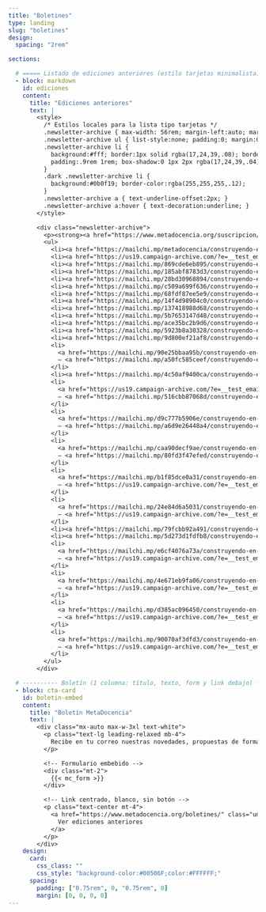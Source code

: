 ```yaml
---
title: "Boletines"
type: landing
slug: "boletines"
design:
  spacing: "2rem"

sections:

  # ===== Listado de ediciones anteriores (estilo tarjetas minimalista) =====
  - block: markdown
    id: ediciones
    content:
      title: "Ediciones anteriores"
      text: |
        <style>
          /* Estilos locales para la lista tipo tarjetas */
          .newsletter-archive { max-width: 56rem; margin-left:auto; margin-right:auto; }
          .newsletter-archive ul { list-style:none; padding:0; margin:0; display:grid; gap:0.75rem; }
          .newsletter-archive li {
            background:#fff; border:1px solid rgba(17,24,39,.08); border-radius:12px;
            padding:.9rem 1rem; box-shadow:0 1px 2px rgba(17,24,39,.04);
          }
          .dark .newsletter-archive li {
            background:#0b0f19; border-color:rgba(255,255,255,.12);
          }
          .newsletter-archive a { text-underline-offset:2px; }
          .newsletter-archive a:hover { text-decoration:underline; }
        </style>

        <div class="newsletter-archive">
          <p><strong><a href="https://www.metadocencia.org/suscripcion/">Suscribirse para recibir el boletín de MetaDocencia</a></strong></p>
          <ul>
            <li><a href="https://mailchi.mp/metadocencia/construyendo-en-comunidad-newsletter-n-19405446?e=798f36b789">Ciencia abierta que conecta: satélites, formación y comunidad 🌎 | Apuntes MetaDocentes N° 25</a></li>
            <li><a href="https://us19.campaign-archive.com/?e=__test_email__&u=92fb89ce82f9689a3b083bb35&id=bc2af35f24">Desde el sur, pensemos en grande: ciencia, investigación y financiamiento 🌎 | Apuntes MetaDocentes N° 24</a></li>
            <li><a href="https://mailchi.mp/869cde6eb895/construyendo-en-comunidad-newsletter-n-19400746">Inscripciones a ALTa Ciencia Abierta 2025 🧭 | Apuntes MetaDocentes N° 23</a></li>
            <li><a href="https://mailchi.mp/185abf8783d3/construyendo-en-comunidad-newsletter-n-19399555?e=1a7d1369ce">Más metas: ¡allá vamos! 🎇 | Apuntes MetaDocentes N° 22</a></li>
            <li><a href="https://mailchi.mp/28bd30968894/construyendo-en-comunidad-newsletter-n-19398499">¡1, 2, yyy... 3! Cerrando el primer año de certificaciones ALTa 🏅 | Apuntes MetaDocentes N° 21</a></li>
            <li><a href="https://mailchi.mp/c509a699f636/construyendo-en-comunidad-newsletter-n-19397448?e=[UNIQID]">Plenarios de Ciencia Abierta 🌐 | Apuntes MetaDocentes N° 20</a></li>
            <li><a href="https://mailchi.mp/68fdf87ee5e9/construyendo-en-comunidad-newsletter-n-17446876">ALTa Ciencia Abierta 3 ✨ | Apuntes MetaDocentes N° 19</a></li>
            <li><a href="https://mailchi.mp/14f4d98904c0/construyendo-en-comunidad-newsletter-n-17425728">ALTa Ciencia Abierta ¡2! 🎬 | Apuntes MetaDocentes N° 18</a></li>
            <li><a href="https://mailchi.mp/137418988d68/construyendo-en-comunidad-newsletter-n-17329564?e=158b6b2f8f">ALTa comunidad 🤗 | Apuntes MetaDocentes N° 17</a></li>
            <li><a href="https://mailchi.mp/5b7653147d48/construyendo-en-comunidad-newsletter-n-17176998?e=158b6b2f8f">Ciencia Abierta en acción 🌠 | Apuntes MetaDocentes N° 16</a></li>
            <li><a href="https://mailchi.mp/ace35bc2b9d6/construyendo-en-comunidad-newsletter-n-16943673?e=[UNIQID]">ALTa Ciencia Abierta 🔝 | Apuntes MetaDocentes N° 15</a></li>
            <li><a href="https://mailchi.mp/5923b8a30328/construyendo-en-comunidad-newsletter-n-15956853">Contextualizando saberes para construir Ciencia Abierta regional 🌐 | Apuntes MetaDocentes N° 14</a></li>
            <li><a href="https://mailchi.mp/9d800ef21af8/construyendo-en-comunidad-newsletter-n-15930493">Continúan las cohortes sobre Ciencia Abierta en español 🚀 | Apuntes MetaDocentes N° 13</a></li>
            <li>
              <a href="https://mailchi.mp/90e25bbaa95b/construyendo-en-comunidad-newsletter-n-15926821?e=158b6b2f8f">Comenzamos el año explorando la Ciencia Abierta 🌟 | Apuntes MetaDocentes N° 12</a>
              — <a href="https://mailchi.mp/a50fc585ceef/construyendo-en-comunidad-newsletter-n-15926925">English version</a>
            </li>
            <li><a href="https://mailchi.mp/4c50af9400ca/construyendo-en-comunidad-newsletter-n-15716393?e=158b6b2f8f">Reporte 2023 🤩 + Invitación a explorar la Ciencia Abierta 🤓</a></li>
            <li>
              <a href="https://us19.campaign-archive.com/?e=__test_email__&u=92fb89ce82f9689a3b083bb35&id=856e4f4584">Cerrando un nuevo año de construcción comunitaria 🙌 | Apuntes MetaDocentes N° 11</a>
              — <a href="https://mailchi.mp/516cbb87068d/construyendo-en-comunidad-newsletter-n-15919541?e=[UNIQID]">English version</a>
            </li>
            <li>
              <a href="https://mailchi.mp/d9c777b5906e/construyendo-en-comunidad-newsletter-n-15914677?e=158b6b2f8f">Caminos comunitarios  🐝 | Apuntes MetaDocentes N° 10</a>
              — <a href="https://mailchi.mp/a6d9e26448a4/construyendo-en-comunidad-newsletter-n-15914905?e=[UNIQID]">English version</a>
            </li>
            <li>
              <a href="https://mailchi.mp/caa90decf9ae/construyendo-en-comunidad-newsletter-n-15741073?e=158b6b2f8f">Construyendo Ciencia Abierta desde todas partes 🌟 | Apuntes MetaDocentes N° 9</a>
              — <a href="https://mailchi.mp/80fd3f47efed/construyendo-en-comunidad-newsletter-n-15741549?e=43da552e22">English version</a>
            </li>
            <li>
              <a href="https://mailchi.mp/b1f85dce0a31/construyendo-en-comunidad-newsletter-n-15736717?e=43da552e22">Edición express para que sepas todo en 2 min ⏳ | Apuntes MetaDocentes N° 8</a>
              — <a href="https://us19.campaign-archive.com/?e=__test_email__&u=92fb89ce82f9689a3b083bb35&id=88e03a8a0d">English version</a>
            </li>
            <li>
              <a href="https://mailchi.mp/24e84d6a5031/construyendo-en-comunidad-newsletter-n-15723921?e=158b6b2f8f">Preparándonos para la nueva etapa | Apuntes MetaDocentes 🙋 N° 7</a>
              — <a href="https://us19.campaign-archive.com/?e=__test_email__&u=92fb89ce82f9689a3b083bb35&id=f7d15164d9">English version</a>
            </li>
            <li><a href="https://mailchi.mp/79fcbb92a491/construyendo-en-comunidad-newsletter-n-15716429?e=158b6b2f8f">¡Hasta la luna, y más allá! 🚀 Boletín N° 6 - Apuntes MetaDocentes</a></li>
            <li><a href="https://mailchi.mp/5d273d1fdfb8/construyendo-en-comunidad-newsletter-n-15708725?e=[UNIQID]">¡Feliz cumple, MetaDocencia! 🎂 Boletín N° 5 - Apuntes MetaDocentes</a></li>
            <li>
              <a href="https://mailchi.mp/e6cf4076a73a/construyendo-en-comunidad-newsletter-n-15703853?e=158b6b2f8f">¡Qué 2023 se viene! Boletín N° 4 - Apuntes MetaDocentes</a>
              — <a href="https://us19.campaign-archive.com/?e=__test_email__&u=92fb89ce82f9689a3b083bb35&id=38ac602740">English version</a>
            </li>
            <li>
              <a href="https://mailchi.mp/4e671eb9fa06/construyendo-en-comunidad-newsletter-n-15611825?e=[UNIQID]">Boletín N° 3 - Apuntes MetaDocentes</a>
              — <a href="https://us19.campaign-archive.com/?e=__test_email__&u=92fb89ce82f9689a3b083bb35&id=a2b1f787c6">English version</a>
            </li>
            <li>
              <a href="https://mailchi.mp/d385ac096450/construyendo-en-comunidad-newsletter-n-15534269?e=[UNIQID]">Boletín N° 2 - Apuntes MetaDocentes</a>
              — <a href="https://us19.campaign-archive.com/?e=__test_email__&u=92fb89ce82f9689a3b083bb35&id=124f999862">English version</a>
            </li>
            <li>
              <a href="https://mailchi.mp/90070af3dfd3/construyendo-en-comunidad-newsletter-n-1">Boletín N° 1 - Construyendo en comunidad</a>
              — <a href="https://us19.campaign-archive.com/?e=__test_email__&u=92fb89ce82f9689a3b083bb35&id=a9cc2ef2f2">English version</a>
            </li>
          </ul>
        </div>

  # ---------- Boletín (1 columna: título, texto, form y link debajo) ----------
  - block: cta-card
    id: boletin-embed
    content:
      title: "Boletín MetaDocencia"
      text: |
        <div class="mx-auto max-w-3xl text-white">
          <p class="text-lg leading-relaxed mb-4">
            Recibe en tu correo nuestras novedades, propuestas de formación, oportunidades y eventos de interés.
          </p>

          <!-- Formulario embebido -->
          <div class="mt-2">
            {{< mc_form >}}
          </div>

          <!-- Link centrado, blanco, sin botón -->
          <p class="text-center mt-4">
            <a href="https://www.metadocencia.org/boletines/" class="underline font-semibold" style="color:#FFFFFF">
              Ver ediciones anteriores
            </a>
          </p>
        </div>
    design:
      card:
        css_class: ""
        css_style: "background-color:#00506F;color:#FFFFFF;"
      spacing:
        padding: ["0.75rem", 0, "0.75rem", 0]
        margin: [0, 0, 0, 0]
---
```

